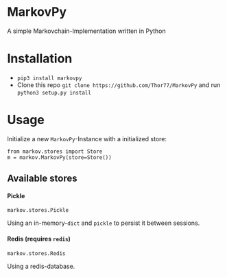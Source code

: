 # MarkovPy
A simple Markovchain-Implementation written in Python

# Installation
* `pip3 install markovpy`
* Clone this repo `git clone https://github.com/Thor77/MarkovPy` and run `python3 setup.py install`

# Usage
Initialize a new `MarkovPy`-Instance with a initialized store:
```
from markov.stores import Store
m = markov.MarkovPy(store=Store())
```

## Available stores
#### Pickle
`markov.stores.Pickle`

Using an in-memory-`dict` and `pickle` to persist it between sessions.

#### Redis (requires `redis`)
`markov.stores.Redis`

Using a redis-database.
